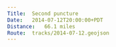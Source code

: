 ```yaml
---
Title:	Second puncture
Date:	2014-07-12T20:00:00+PDT
Distance:	66.1 miles
Route:	tracks/2014-07-12.geojson
---
```


